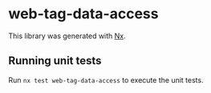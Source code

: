 # web-tag-data-access

This library was generated with [Nx](https://nx.dev).

## Running unit tests

Run `nx test web-tag-data-access` to execute the unit tests.
